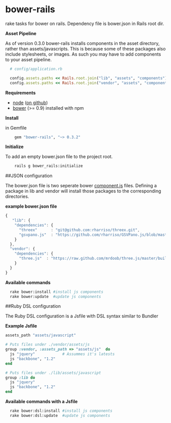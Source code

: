 bower-rails
===========

rake tasks for bower on rails. Dependency file is bower.json in Rails root dir.

**Asset Pipeline**

As of version 0.3.0 bower-rails installs components in the asset directory, rather than assets/javascripts. This is because some of these packages also include stylesheets, or images. As such you may have to add components to your asset pipeline.

``` Ruby
  # config/application.rb

  config.assets.paths << Rails.root.join("lib", "assets", "components")
  config.assets.paths << Rails.root.join("vendor", "assets", "components")
```

**Requirements**

* [node](http://nodejs.org) ([on github](https://github.com/joyent/node))
* [bower](https://github.com/twitter/bow) (>= 0.9) installed with npm

**Install**

in Gemfile

``` Ruby
	gem "bower-rails", "~> 0.3.2"
```

**Initialize**

To add an empty bower.json file to the project root.

``` Bash
	rails g bower_rails:initialize
```

##JSON configuration

The bower.json file is two seperate bower [component.js](https://github.com/twitter/bower#defining-a-package) files. Defining a package in lib and vendor will install those packages to the corresponding directories.

**example bower.json file**

``` javascript
{
   "lib": {
    "dependencies": {
      "threex"      : "git@github.com:rharriso/threex.git",
      "gsvpano.js"  : "https://github.com/rharriso/GSVPano.js/blob/master/src/GSVPano.js"
    }
  },
  "vendor": {
    "dependencies": {
      "three.js"  : "https://raw.github.com/mrdoob/three.js/master/build/three.js"
    }
  }
}
```


**Available commands**

``` bash
  rake bower:install #install js components
  rake bower:update  #update js components
```


##Ruby DSL configuration

The Ruby DSL configuration is a Jsfile with DSL syntax similar to Bundler


**Example Jsfile**

``` ruby
assets_path "assets/javascript"

# Puts files under ./vendor/assets/js
group :vendor, :assets_path => "assets/js"  do
  js "jquery"            # Assummes it's latests
  js "backbone", "1.2"
end

# Puts files under ./lib/assets/javascript
group :lib do
  js "jquery"
  js "backbone", "1.2"
end
```

**Available commands with a Jsfile**

``` bash
  rake bower:dsl:install #install js components
  rake bower:dsl:update  #update js components
```





